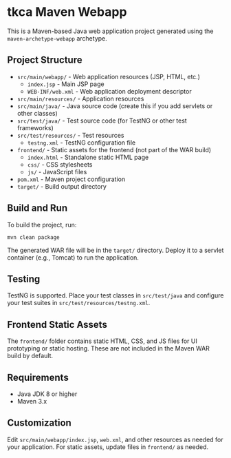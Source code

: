 # tkca Maven Webapp

This is a Maven-based Java web application project generated using the `maven-archetype-webapp` archetype.

## Project Structure
- `src/main/webapp/` - Web application resources (JSP, HTML, etc.)
  - `index.jsp` - Main JSP page
  - `WEB-INF/web.xml` - Web application deployment descriptor
- `src/main/resources/` - Application resources
- `src/main/java/` - Java source code (create this if you add servlets or other classes)
- `src/test/java/` - Test source code (for TestNG or other test frameworks)
- `src/test/resources/` - Test resources
  - `testng.xml` - TestNG configuration file
- `frontend/` - Static assets for the frontend (not part of the WAR build)
  - `index.html` - Standalone static HTML page
  - `css/` - CSS stylesheets
  - `js/` - JavaScript files
- `pom.xml` - Maven project configuration
- `target/` - Build output directory

## Build and Run
To build the project, run:

```
mvn clean package
```

The generated WAR file will be in the `target/` directory. Deploy it to a servlet container (e.g., Tomcat) to run the application.

## Testing
TestNG is supported. Place your test classes in `src/test/java` and configure your test suites in `src/test/resources/testng.xml`.

## Frontend Static Assets
The `frontend/` folder contains static HTML, CSS, and JS files for UI prototyping or static hosting. These are not included in the Maven WAR build by default.

## Requirements
- Java JDK 8 or higher
- Maven 3.x

## Customization
Edit `src/main/webapp/index.jsp`, `web.xml`, and other resources as needed for your application. For static assets, update files in `frontend/` as needed.
